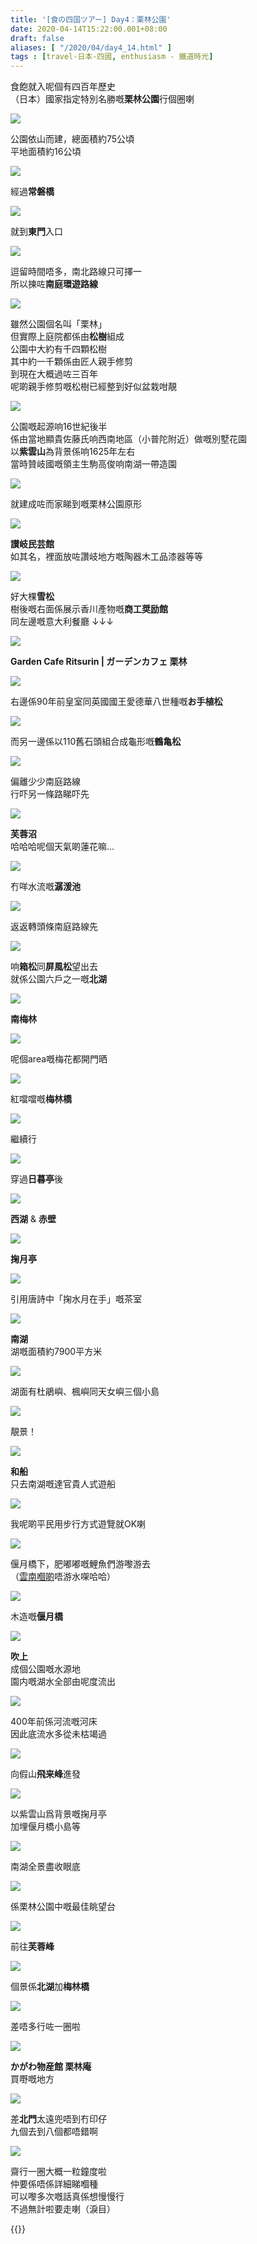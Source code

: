 ```yaml
---
title: '[食の四国ツアー] Day4：栗林公園'
date: 2020-04-14T15:22:00.001+08:00
draft: false
aliases: [ "/2020/04/day4_14.html" ]
tags : [travel-日本-四國, enthusiasm - 鐵道時光]
---
```


食飽就入呢個有四百年歷史  
（日本）國家指定特別名勝嘅**栗林公園**行個圈喇  

![](/images/shikoku4b.jpg)

公園依山而建，總面積約75公頃  
平地面積約16公頃  

![](/images/shikoku4b1.jpg)

經過**常磐橋**  

![](/images/shikoku4b2.jpg)

就到**東門**入口  

![](/images/shikoku4b3.jpg)

逗留時間唔多，南北路線只可擇一  
所以揀咗**南庭環遊路線**  

![](/images/shikoku4b4.jpg)

雖然公園個名叫「栗林」  
但實際上庭院都係由**松樹**組成  
公園中大約有千四顆松樹  
其中約一千顆係由匠人親手修剪  
到現在大概過咗三百年  
呢啲親手修剪嘅松樹已經整到好似盆栽咁靚  

![](/images/shikoku4b5.jpg)

公園嘅起源响16世紀後半  
係由當地顯貴佐藤氏响西南地區（小普陀附近）做嘅別墅花園  
以**紫雲山**為背景係响1625年左右  
當時贊岐國嘅領主生駒高俊响南湖一帶造園  

![](/images/shikoku4b6.jpg)

就建成咗而家睇到嘅栗林公園原形  

![](/images/shikoku4b7.jpg)

**讃岐民芸館**  
如其名，裡面放咗讚岐地方嘅陶器木工品漆器等等  

![](/images/shikoku4b8.jpg)

好大棵**雪松**  
樹後嘅右面係展示香川產物嘅**商工奨励館**  
同左邊嘅意大利餐廳 ↓↓↓  

![](/images/shikoku4b9.jpg)

**Garden Cafe Ritsurin | ガーデンカフェ 栗林**  

![](/images/shikoku4b10.jpg)

右邊係90年前皇室同英國國王愛德華八世種嘅**お手植松**  

![](/images/shikoku4b11.jpg)

而另一邊係以110舊石頭組合成龜形嘅**鶴亀松**  

![](/images/shikoku4b12.jpg)

偏離少少南庭路線  
行吓另一條路睇吓先  

![](/images/shikoku4b13.jpg)

**芙蓉沼**  
哈哈哈呢個天氣啲蓮花嘛...  

![](/images/shikoku4b14.jpg)

冇咩水流嘅**潺湲池**  

![](/images/shikoku4b15.jpg)

返返轉頭條南庭路線先  

![](/images/shikoku4b16.jpg)

响**箱松**同**屏風松**望出去  
就係公園六戶之一嘅**北湖**  

![](/images/shikoku4b17.jpg)

**南梅林**  

![](/images/shikoku4b18.jpg)

呢個area嘅梅花都開門晒  

![](/images/shikoku4b19.jpg)

紅噹噹嘅**梅林橋**  

![](/images/shikoku4b20.jpg)

繼續行  

![](/images/shikoku4b21.jpg)

穿過**日暮亭**後  

![](/images/shikoku4b22.jpg)

**西湖** & **赤壁**  

![](/images/shikoku4b23.jpg)

**掬月亭**  

![](/images/shikoku4b24.jpg)

引用唐詩中「掬水月在手」嘅茶室  

![](/images/shikoku4b25.jpg)

**南湖**  
湖嘅面積約7900平方米  

![](/images/shikoku4b26.jpg)

湖面有杜鵑嶼、楓嶼同天女嶼三個小島  

![](/images/shikoku4b27.jpg)

靚景！  

![](/images/shikoku4b28.jpg)

**和船**  
只去南湖嘅達官貴人式遊船  

![](/images/shikoku4b29.jpg)

我呢啲平民用步行方式遊覽就OK喇  

![](/images/shikoku4b30.jpg)

偃月橋下，肥嘟嘟嘅鯉魚們游嚟游去  
（[雲南嗰啲](https://hidie.net/yunnan3b/)唔游水㗎哈哈）  

![](/images/shikoku4b31.jpg)

木造嘅**偃月橋**  

![](/images/shikoku4b32.jpg)

**吹上**  
成個公園嘅水源地  
園内嘅湖水全部由呢度流出  

![](/images/shikoku4b33.jpg)

400年前係河流嘅河床  
因此底流水多從未枯竭過  

![](/images/shikoku4b34.jpg)

向假山**飛来峰**進發  

![](/images/shikoku4b35.jpg)

以紫雲山爲背景嘅掬月亭  
加埋偃月橋小島等  

![](/images/shikoku4b36.jpg)

南湖全景盡收眼底  

![](/images/shikoku4b37.jpg)

係栗林公園中嘅最佳眺望台  

![](/images/shikoku4b38.jpg)

前往**芙蓉峰**  

![](/images/shikoku4b39.jpg)

個景係**北湖**加**梅林橋**  

![](/images/shikoku4b40.jpg)

差唔多行咗一圈啦  

![](/images/shikoku4b41.jpg)

**かがわ物産館 栗林庵**  
買嘢嘅地方  

![](/images/shikoku4b42.jpg)

差**北門**太遠兜唔到冇印仔  
九個去到八個都唔錯啊  

![](/images/shikoku4b43.jpg)

齋行一圈大概一粒鐘度啦  
仲要係唔係詳細睇嗰種  
可以嚟多次嘅話真係想慢慢行  
不過無計啦要走喇（淚目）  
  
{{<shikoku>}}
  
